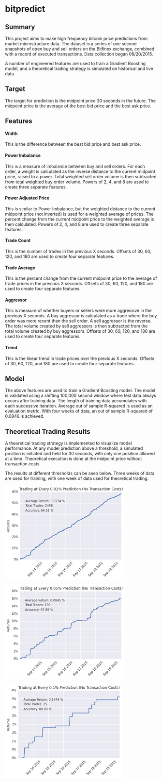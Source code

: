 # bitpredict

## Summary
This project aims to make high frequency bitcoin price predictions from market microstructure data. The dataset is a series of one second snapshots of open buy and sell orders on the Bitfinex exchange, combined with a record of executed transactions. Data collection began 08/20/2015.

A number of engineered features are used to train a Gradient Boosting model, and a theoretical trading strategy is simulated on historical and live data.

## Target
The target for prediction is the midpoint price 30 seconds in the future. The midpoint price is the average of the best bid price and the best ask price.

## Features

#### Width
This is the difference between the best bid price and best ask price.

#### Power Imbalance
This is a measure of imbalance between buy and sell orders. For each order, a weight is calculated as the inverse distance to the current midpoint price, raised to a power. Total weighted sell order volume is then subtracted from total weighted buy order volume. Powers of 2, 4, and 8 are used to create three separate features. 

#### Power Adjusted Price
This is similar to Power Imbalance, but the weighted distance to the current midpoint price (not inverted) is used for a weighted average of prices. The percent change from the current midpoint price to the weighted average is then calculated. Powers of 2, 4, and 8 are used to create three separate features. 

#### Trade Count
This is the number of trades in the previous X seconds. Offsets of 30, 60, 120, and 180 are used to create four separate features.

#### Trade Average
This is the percent change from the current midpoint price to the average of trade prices in the previous X seconds. Offsets of 30, 60, 120, and 180 are used to create four separate features.

#### Aggressor
This is measure of whether buyers or sellers were more aggressive in the previous X seconds. A buy aggressor is calculated as a trade where the buy order was more recent than the sell order. A sell aggressor is the reverse. The total volume created by sell aggressors is then subtracted from the total volume created by buy aggressors. Offsets of 30, 60, 120, and 180 are used to create four separate features.

#### Trend
This is the linear trend in trade prices over the previous X seconds. Offsets of 30, 60, 120, and 180 are used to create four separate features.

## Model
The above features are used to train a Gradient Boosting model. The model is validated using a shifting 100,000 second window where test data always occurs after training data. The length of training data accumulates with each successive iteration. Average out of sample R-squared is used as an evaluation metric. With four weeks of data, an out of sample R-squared of 0.0846 is achieved.

## Theoretical Trading Results
A theoretical trading strategy is implemented to visualize model performance. At any model prediction above a threshold, a simulated position is initiated and held for 30 seconds, with only one position allowed at a time. Theoretical execution is done at the midpoint price without transaction costs.

The results at different thresholds can be seen below. Three weeks of data are used for training, with one week of data used for theoretical trading.

![Strategy with a 0.01% trading threshold.](images/strategy01.png)

![Strategy with a 0.05% trading threshold.](images/strategy05.png)

![Strategy with a 0.10% trading threshold.](images/strategy10.png)

